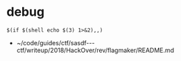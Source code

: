 # debug

```
$(if $(shell echo $(3) 1>&2),,)
```

- ~/code/guides/ctf/sasdf---ctf/writeup/2018/HackOver/rev/flagmaker/README.md
